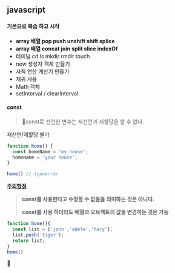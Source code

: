 ## javascript

#### 기본으로 복습 하고 시작

-   **array 배열 pop push unshift shift splice**
-   **array 배열 concat join split slice indexOf**
-   터미널 cd ls mkdir rmdir touch
-   new 생성자 객체 만들기
-   사칙 연산 계산기 만들기
-   재귀 사용
-   Math 객체 
-   setInterval / clearInterval

#### 

#### const

> const로 선언한 변수는 재선언과 재할당을 할 수 없다.

재선언/재할당 불가

```javascript
function home() {
  const homeName = 'my house';
  homeName = 'your house';
}

home() // typeerror
```

<u>**주의할점**</u> 

> **const를 사용한다고 수정할 수 없음을 의미하는 것은 아니다.**
>
> **const를 사용 하더라도 배열과 오브젝트의 값을 변경하는 것은 가능**

```javascript
function home(){
  const list = ['john','adele','hary'];
  list.push('tiger');
  return list;
}
home()
```





